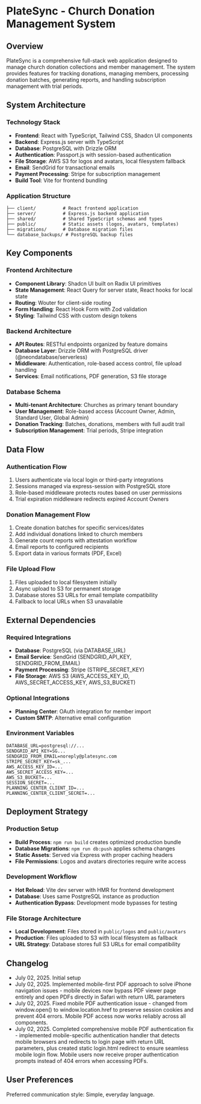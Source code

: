# PlateSync - Church Donation Management System

## Overview

PlateSync is a comprehensive full-stack web application designed to manage church donation collections and member management. The system provides features for tracking donations, managing members, processing donation batches, generating reports, and handling subscription management with trial periods.

## System Architecture

### Technology Stack
- **Frontend**: React with TypeScript, Tailwind CSS, Shadcn UI components
- **Backend**: Express.js server with TypeScript
- **Database**: PostgreSQL with Drizzle ORM
- **Authentication**: Passport.js with session-based authentication
- **File Storage**: AWS S3 for logos and avatars, local filesystem fallback
- **Email**: SendGrid for transactional emails
- **Payment Processing**: Stripe for subscription management
- **Build Tool**: Vite for frontend bundling

### Application Structure
```
├── client/          # React frontend application
├── server/          # Express.js backend application
├── shared/          # Shared TypeScript schemas and types
├── public/          # Static assets (logos, avatars, templates)
├── migrations/      # Database migration files
└── database_backups/ # PostgreSQL backup files
```

## Key Components

### Frontend Architecture
- **Component Library**: Shadcn UI built on Radix UI primitives
- **State Management**: React Query for server state, React hooks for local state
- **Routing**: Wouter for client-side routing
- **Form Handling**: React Hook Form with Zod validation
- **Styling**: Tailwind CSS with custom design tokens

### Backend Architecture
- **API Routes**: RESTful endpoints organized by feature domains
- **Database Layer**: Drizzle ORM with PostgreSQL driver (@neondatabase/serverless)
- **Middleware**: Authentication, role-based access control, file upload handling
- **Services**: Email notifications, PDF generation, S3 file storage

### Database Schema
- **Multi-tenant Architecture**: Churches as primary tenant boundary
- **User Management**: Role-based access (Account Owner, Admin, Standard User, Global Admin)
- **Donation Tracking**: Batches, donations, members with full audit trail
- **Subscription Management**: Trial periods, Stripe integration

## Data Flow

### Authentication Flow
1. Users authenticate via local login or third-party integrations
2. Sessions managed via express-session with PostgreSQL store
3. Role-based middleware protects routes based on user permissions
4. Trial expiration middleware redirects expired Account Owners

### Donation Management Flow
1. Create donation batches for specific services/dates
2. Add individual donations linked to church members
3. Generate count reports with attestation workflow
4. Email reports to configured recipients
5. Export data in various formats (PDF, Excel)

### File Upload Flow
1. Files uploaded to local filesystem initially
2. Async upload to S3 for permanent storage
3. Database stores S3 URLs for email template compatibility
4. Fallback to local URLs when S3 unavailable

## External Dependencies

### Required Integrations
- **Database**: PostgreSQL (via DATABASE_URL)
- **Email Service**: SendGrid (SENDGRID_API_KEY, SENDGRID_FROM_EMAIL)
- **Payment Processing**: Stripe (STRIPE_SECRET_KEY)
- **File Storage**: AWS S3 (AWS_ACCESS_KEY_ID, AWS_SECRET_ACCESS_KEY, AWS_S3_BUCKET)

### Optional Integrations
- **Planning Center**: OAuth integration for member import
- **Custom SMTP**: Alternative email configuration

### Environment Variables
```
DATABASE_URL=postgresql://...
SENDGRID_API_KEY=SG...
SENDGRID_FROM_EMAIL=noreply@platesync.com
STRIPE_SECRET_KEY=sk_...
AWS_ACCESS_KEY_ID=...
AWS_SECRET_ACCESS_KEY=...
AWS_S3_BUCKET=...
SESSION_SECRET=...
PLANNING_CENTER_CLIENT_ID=...
PLANNING_CENTER_CLIENT_SECRET=...
```

## Deployment Strategy

### Production Setup
- **Build Process**: `npm run build` creates optimized production bundle
- **Database Migrations**: `npm run db:push` applies schema changes
- **Static Assets**: Served via Express with proper caching headers
- **File Permissions**: Logos and avatars directories require write access

### Development Workflow
- **Hot Reload**: Vite dev server with HMR for frontend development
- **Database**: Uses same PostgreSQL instance as production
- **Authentication Bypass**: Development mode bypasses for testing

### File Storage Architecture
- **Local Development**: Files stored in `public/logos` and `public/avatars`
- **Production**: Files uploaded to S3 with local filesystem as fallback
- **URL Strategy**: Database stores full S3 URLs for email compatibility

## Changelog

- July 02, 2025. Initial setup
- July 02, 2025. Implemented mobile-first PDF approach to solve iPhone navigation issues - mobile devices now bypass PDF viewer page entirely and open PDFs directly in Safari with return URL parameters
- July 02, 2025. Fixed mobile PDF authentication issue - changed from window.open() to window.location.href to preserve session cookies and prevent 404 errors. Mobile PDF access now works reliably across all components.
- July 02, 2025. Completed comprehensive mobile PDF authentication fix - implemented mobile-specific authentication handler that detects mobile browsers and redirects to login page with return URL parameters, plus created static login.html redirect to ensure seamless mobile login flow. Mobile users now receive proper authentication prompts instead of 404 errors when accessing PDFs.

## User Preferences

Preferred communication style: Simple, everyday language.